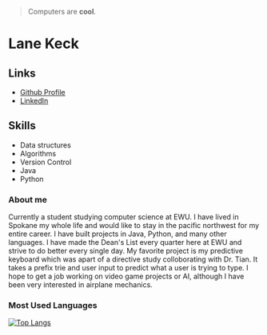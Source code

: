 > Computers are **cool**. 
# Lane Keck
## Links
- [Github Profile](https://github.com/lanekooky)
- [LinkedIn](https://www.linkedin.com/in/lane-keck-8174a0269/)
## Skills
- Data structures
- Algorithms
- Version Control
- Java
- Python

### About me
Currently a student studying computer science at EWU. I have lived in Spokane my whole
life and would like to stay in the pacific northwest for my entire career. I have built 
projects in Java, Python, and many other languages. I have made the Dean's List every quarter
here at EWU and strive to do better every single day. My favorite project is my predictive keyboard 
which was apart of a directive study colloborating with Dr. Tian. It takes a prefix trie and user input to predict what a user is trying to type. I hope to get a job working on video game projects 
or AI, although I have been very interested in airplane mechanics.

### Most Used Languages
[![Top Langs](https://github-readme-stats.vercel.app/api/top-langs/?username=lanekooky)](https://github.com/anuraghazra/github-readme-stats)
